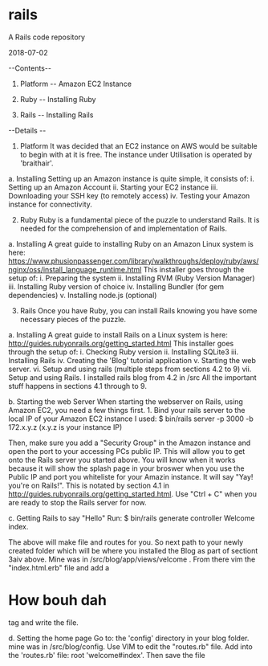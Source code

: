# rails
A Rails code repository

2018-07-02

--Contents--

1. Platform
-- Amazon EC2 Instance 

2.  Ruby
-- Installing Ruby

3.  Rails
-- Installing Rails


--Details --
1. Platform
It was decided that an EC2 instance on AWS would be suitable to begin with at it is free.
The instance under Utilisation is operated by 'braithair'.

  a. Installing
  Setting up an Amazon instance is quite simple, it consists of:
    i.    Setting up an Amazon Account
    ii.   Starting your EC2 instance
    iii.  Downloading your SSH key (to remotely access)
    iv.   Testing your Amazon instance for connectivity.

2. Ruby
Ruby is a fundamental piece of the puzzle to understand Rails. It is needed for the comprehension of and implementation of Rails.

  a. Installing
  A great guide to installing Ruby on an Amazon Linux system is here:       https://www.phusionpassenger.com/library/walkthroughs/deploy/ruby/aws/nginx/oss/install_language_runtime.html
  This installer goes through the setup of:
    i.    Preparing the system
    ii.   Installing RVM (Ruby Version Manager)
    iii.  Installing Ruby version of choice
    iv.   Installing Bundler (for gem dependencies)
    v.    Installing node.js (optional)

3. Rails
Once you have Ruby, you can install Rails knowing you have some necessary pieces of the puzzle.

  a. Installing
  A great guide to install Rails on a Linux system is here:
  http://guides.rubyonrails.org/getting_started.html
  This installer goes through the setup of:
    i.    Checking Ruby version
    ii.   Installing SQLite3
    iii.  Installing Rails
    iv.   Creating the 'Blog' tutorial application
    v.    Starting the web server.
    vi.   Setup and using rails (multiple steps from sections 4.2 to 9)
    vii.  Setup and using Rails. I installed rails blog from 4.2 in /src
  All the important stuff happens in sections 4.1 through to 9.
 
  b. Starting the web Server
  When starting the webserver on Rails, using Amazon EC2, you need a few things first.
      1. Bind your rails server to the local IP of your Amazon EC2 instance
      I used: $   bin/rails server -p 3000 -b 172.x.y.z (x.y.z is your instance IP)
  
  Then, make sure you add a "Security Group" in the Amazon instance and open the port to your accessing PCs public IP. This will allow you to get onto the Rails server you started above. You will know when it works because it will show the splash page in your broswer when you use the Public IP and port you whiteliste for your Amazin instance. It will say "Yay! you're on Rails!". This is notated by section 4.1 in http://guides.rubyonrails.org/getting_started.html. Use "Ctrl + C" when you are ready to stop the Rails server for now.
  
  c. Getting Rails to say "Hello"
  Run: $   bin/rails generate controller Welcome index.
  
  The above will make file and routes for you. So next path to your newly created folder which will be where you installed the Blog as part of sectiont 3aiv above. Mine was in /src/blog/app/views/velcome . From there vim the "index.html.erb" file and add a <h1> How bouh dah</h1> tag and write the file.
  
  d. Setting the home page
 Go to: the 'config' directory in your blog folder. mine was in /src/blog/config. Use VIM to edit the "routes.rb" file. Add into the 'routes.rb' file: root 'welcome#index'. Then save the file
 
  
  
 
 
 
